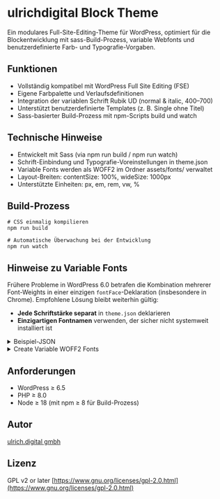 # ulrichdigital Block Theme

Ein modulares Full-Site-Editing-Theme für WordPress, optimiert für die Blockentwicklung mit sass-Build-Prozess, variable Webfonts und benutzerdefinierte Farb- und Typografie-Vorgaben.

## Funktionen
- Vollständig kompatibel mit WordPress Full Site Editing (FSE)
- Eigene Farbpalette und Verlaufsdefinitionen
- Integration der variablen Schrift Rubik UD (normal & italic, 400–700)
- Unterstützt benutzerdefinierte Templates (z. B. Single ohne Titel)
- Sass-basierter Build-Prozess mit npm-Scripts build und watch


## Technische Hinweise
- Entwickelt mit Sass (via npm run build / npm run watch)
- Schrift-Einbindung und Typografie-Voreinstellungen in theme.json
- Variable Fonts werden als WOFF2 im Ordner assets/fonts/ verwaltet
- Layout-Breiten: contentSize: 100%, wideSize: 1000px
- Unterstützte Einheiten: px, em, rem, vw, %

## Build-Prozess
```
# CSS einmalig kompilieren
npm run build

# Automatische Überwachung bei der Entwicklung
npm run watch
```



## Hinweise zu Variable Fonts
Frühere Probleme in WordPress 6.0 betrafen die Kombination mehrerer Font-Weights in einer einzigen `fontFace`-Deklaration (insbesondere in Chrome).
Empfohlene Lösung bleibt weiterhin gültig:
- **Jede Schriftstärke separat** in `theme.json` deklarieren
- **Einzigartigen Fontnamen** verwenden, der sicher nicht systemweit installiert ist
<details>
<summary>Beispiel-JSON</summary>

```json
{
    "version": 2,
    "customTemplates":[],
    "settings": {
        "typography": {
            "fontFamilies": [
                {
                    "fontFamily": "\"Rubik UD\", sans-serif",
                    "name": "Rubik UD",
                    "slug": "rubik",
                    "fontFace": [
                        {
                            "fontFamily": "Rubik UD",
                            "fontWeight": "400",
                            "fontStyle": "normal",
                            "fontStretch": "normal",
                            "src": [ "file:./fonts/Rubik-VariableFont_wght.woff2" ]
                        },
                        {
                            "fontFamily": "Rubik UD",
                            "fontWeight": "500",
                            "fontStyle": "normal",
                            "fontStretch": "normal",
                            "src": [ "file:./fonts/Rubik-VariableFont_wght.woff2" ]
                        }
                    ]
                }
            ]
        }
    },

    "styles": {
        "elements": {
            "h2": {
                "typography": {
                    "fontFamily": "Rubik UD",
                    "fontWeight": "500"
                }
            }
        }
    }
}
```
</details>

<details>
<summary>Create Variable WOFF2 Fonts</summary>

[https://henry.codes/writing/how-to-convert-variable-ttf-font-files-to-woff2/](https://henry.codes/writing/how-to-convert-variable-ttf-font-files-to-woff2/)

```bash
git clone --recursive https://github.com/google/woff2.git
cd woff2
```

In the woff2 directory:

```
make clean all 
./woff2_compress path-to-font/variable-font.ttf
```
</details>


## Anforderungen
- WordPress ≥ 6.5
- PHP ≥ 8.0
- Node ≥ 18 (mit npm ≥ 8 für Build-Prozess)


## Autor
[ulrich.digital gmbh](https://ulrich.digital)

## Lizenz
GPL v2 or later
[https://www.gnu.org/licenses/gpl-2.0.html](https://www.gnu.org/licenses/gpl-2.0.html)
